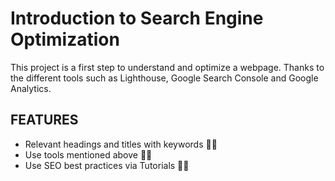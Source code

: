 # Introduction to Search Engine Optimization

This project is a first step to understand and optimize a webpage.
Thanks to the different tools such as Lighthouse, Google Search Console and Google Analytics.

## FEATURES 

- Relevant headings and titles with keywords 👍🏻 
- Use tools mentioned above 👍🏻 
- Use SEO best practices via Tutorials 👍🏻 






